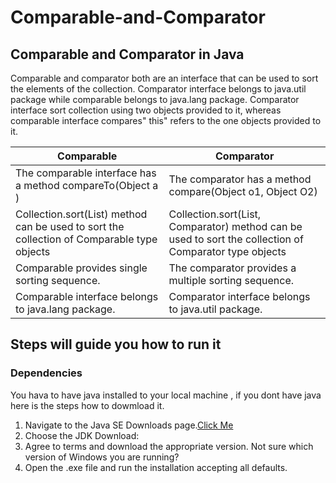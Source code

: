 # Comparable-and-Comparator

## Comparable and Comparator in Java

Comparable and comparator both are an interface that can be used to sort the elements of the collection. Comparator interface belongs to java.util package while comparable belongs to java.lang package. Comparator interface sort collection using two objects provided to it, whereas comparable interface compares" this" refers to the one objects provided to it.

Comparable | Comparator
------------ | -------------
The comparable interface has a method compareTo(Object a ) | The comparator has a method compare(Object o1, Object O2) 
Collection.sort(List) method can be used to sort the collection of Comparable type objects | Collection.sort(List, Comparator) method can be used to sort the collection of Comparator type objects
Comparable provides single sorting sequence.|The comparator provides a multiple sorting sequence.
Comparable interface belongs to java.lang package.|Comparator interface belongs to java.util package.

## Steps will guide you how to run it 

### Dependencies
You hava to have java installed to your local machine , if you dont have java here is the steps how to dowmload it.
1. Navigate to the Java SE Downloads page.[Click Me](https://www.oracle.com/ie/java/technologies/javase/javase-jdk8-downloads.html)
2. Choose the JDK Download:
3. Agree to terms and download the appropriate version. Not sure which version of Windows you are running?
4. Open the .exe file and run the installation accepting all defaults.
